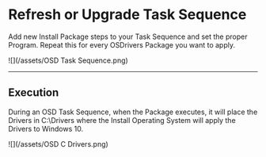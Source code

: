 # Refresh or Upgrade Task Sequence

Add new Install Package steps to your Task Sequence and set the proper Program.  Repeat this for every OSDrivers Package you want to apply.

![](/assets/OSD Task Sequence.png)

---

## Execution

During an OSD Task Sequence, when the Package executes, it will place the Drivers in C:\Drivers where the Install Operating System will apply the Drivers to Windows 10.

![](/assets/OSD C Drivers.png)

